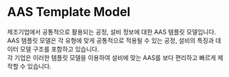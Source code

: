 # AAS Template Model  
제조기업에서 공통적으로 활용되는 공정, 설비 정보에 대한 AAS 템플릿 모델입니다.  
AAS 템플릿 모델은 각 유형에 맞게 공통적으로 적용될 수 있는 공정, 설비의 특징과 데이터 모델 구조를 포함하고 있습니다.  
각 기업은 이러한 템플릿 모델을 이용하여 설비에 맞는 AAS를 보다 편리하고 빠르게 제작할 수 있습니다.  